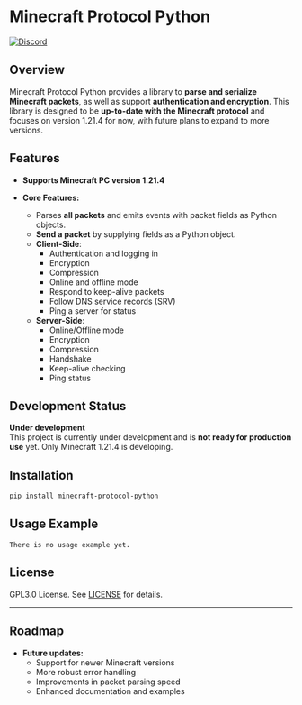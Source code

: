 
# Minecraft Protocol Python

[![Discord](https://img.shields.io/badge/chat-discord-blue)](https://discord.gg/FkyNrjgpm5)  

## Overview

Minecraft Protocol Python provides a library to **parse and serialize Minecraft packets**, as well as support **authentication and encryption**. This library is designed to be **up-to-date with the Minecraft protocol** and focuses on version 1.21.4 for now, with future plans to expand to more versions.

## Features

- **Supports Minecraft PC version 1.21.4**

- **Core Features:**
  - Parses **all packets** and emits events with packet fields as Python objects.
  - **Send a packet** by supplying fields as a Python object.
  - **Client-Side**:  
    - Authentication and logging in
    - Encryption
    - Compression
    - Online and offline mode
    - Respond to keep-alive packets
    - Follow DNS service records (SRV)
    - Ping a server for status
  - **Server-Side**:  
    - Online/Offline mode
    - Encryption
    - Compression
    - Handshake
    - Keep-alive checking
    - Ping status

## Development Status

**Under development**  
This project is currently under development and is **not ready for production use** yet. Only Minecraft 1.21.4 is developing.

## Installation

```bash
pip install minecraft-protocol-python
```

## Usage Example

```
There is no usage example yet.
```

## License

GPL3.0 License. See [LICENSE](LICENSE) for details.

---

## Roadmap

- **Future updates:**
  - Support for newer Minecraft versions
  - More robust error handling
  - Improvements in packet parsing speed
  - Enhanced documentation and examples


